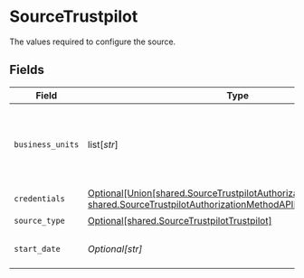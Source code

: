 # SourceTrustpilot

The values required to configure the source.


## Fields

| Field                                                                                                                                                                                  | Type                                                                                                                                                                                   | Required                                                                                                                                                                               | Description                                                                                                                                                                            | Example                                                                                                                                                                                |
| -------------------------------------------------------------------------------------------------------------------------------------------------------------------------------------- | -------------------------------------------------------------------------------------------------------------------------------------------------------------------------------------- | -------------------------------------------------------------------------------------------------------------------------------------------------------------------------------------- | -------------------------------------------------------------------------------------------------------------------------------------------------------------------------------------- | -------------------------------------------------------------------------------------------------------------------------------------------------------------------------------------- |
| `business_units`                                                                                                                                                                       | list[*str*]                                                                                                                                                                            | :heavy_check_mark:                                                                                                                                                                     | The names of business units which shall be synchronized. Some streams e.g. configured_business_units or private_reviews use this configuration.                                        | mydomain.com                                                                                                                                                                           |
| `credentials`                                                                                                                                                                          | [Optional[Union[shared.SourceTrustpilotAuthorizationMethodOAuth20, shared.SourceTrustpilotAuthorizationMethodAPIKey]]](undefined/models/shared/sourcetrustpilotauthorizationmethod.md) | :heavy_check_mark:                                                                                                                                                                     | N/A                                                                                                                                                                                    |                                                                                                                                                                                        |
| `source_type`                                                                                                                                                                          | [Optional[shared.SourceTrustpilotTrustpilot]](undefined/models/shared/sourcetrustpilottrustpilot.md)                                                                                   | :heavy_check_mark:                                                                                                                                                                     | N/A                                                                                                                                                                                    |                                                                                                                                                                                        |
| `start_date`                                                                                                                                                                           | *Optional[str]*                                                                                                                                                                        | :heavy_check_mark:                                                                                                                                                                     | For streams with sync. method incremental the start date time to be used                                                                                                               | %Y-%m-%dT%H:%M:%S                                                                                                                                                                      |